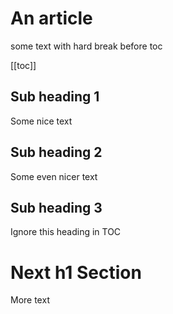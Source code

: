 <!-- omit from toc -->
# An article
some text with hard break before toc

[[toc]]

## Sub heading 1
Some nice text

## Sub heading 2
Some even nicer text

<!-- omit from toc -->
## Sub heading 3
Ignore this heading in TOC

# Next h1 Section
More text